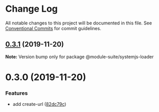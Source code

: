 # Change Log

All notable changes to this project will be documented in this file.
See [Conventional Commits](https://conventionalcommits.org) for commit guidelines.

## [0.3.1](https://github.com/zelzen/module-suite/compare/@module-suite/systemjs-loader@0.3.0...@module-suite/systemjs-loader@0.3.1) (2019-11-20)

**Note:** Version bump only for package @module-suite/systemjs-loader





# 0.3.0 (2019-11-20)


### Features

* add create-url ([82dc79c](https://github.com/zelzen/module-suite/commit/82dc79cd4e1cba0173c52f2ea9bd31571be6161f))
